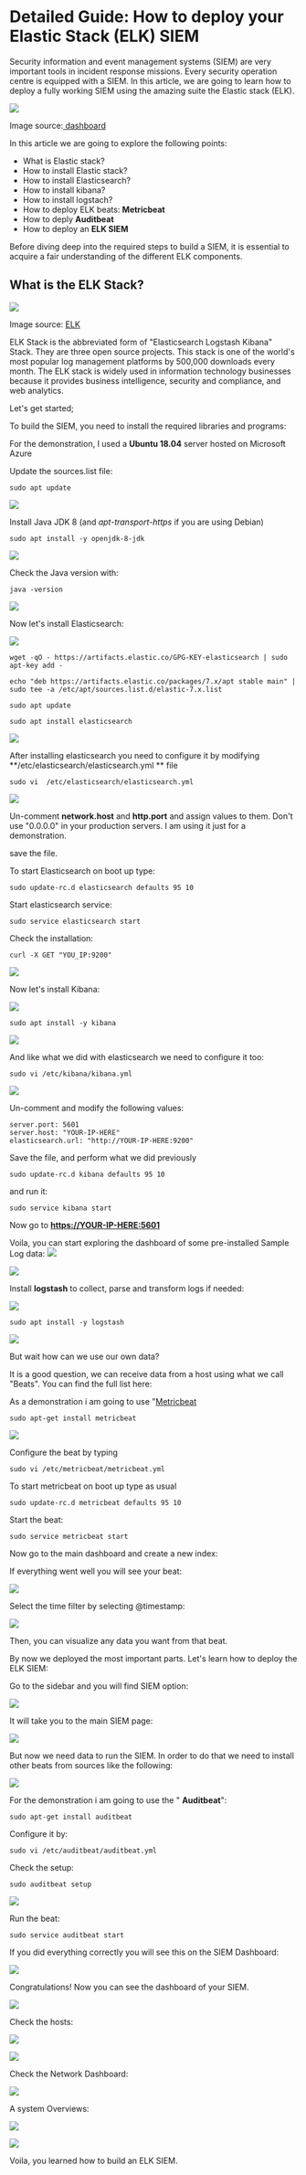 #  Detailed Guide: How to deploy your Elastic Stack (ELK) SIEM

Security information and event management systems (SIEM) are very important tools in incident response missions. Every security operation centre is equipped with a SIEM. In this article, we are going to learn how to deploy a fully working SIEM using the amazing suite the Elastic stack (ELK).

![](https://images.contentstack.io/v3/assets/bltefdd0b53724fa2ce/blt0a8f8d63938463bc/5d01b52bae9baaf01450ac67/introducing-elastic-siem-2.png)

Image source:[ dashboard](https://images.contentstack.io/v3/assets/bltefdd0b53724fa2ce/blt0a8f8d63938463bc/5d01b52bae9baaf01450ac67/introducing-elastic-siem-2.png)

In this article we are going to explore the following points:

- What is Elastic stack?
- How to install Elastic stack?
- How to install Elasticsearch?
- How to install kibana?
- How to install logstach?
- How to deploy ELK beats:  **Metricbeat**
- How to deply  **Auditbeat**
- How to deploy an  **ELK SIEM**

Before diving deep into the required steps to build a SIEM, it is essential to acquire a fair understanding of the different ELK components.

## What is the ELK Stack?  

![](https://assets.digitalocean.com/articles/elk/elk-infrastructure.png)

Image source: [ELK](https://assets.digitalocean.com/articles/elk/elk-infrastructure.png)

ELK Stack is the abbreviated form of &quot;Elasticsearch Logstash Kibana&quot; Stack. They are three open source projects. This stack is one of the world&#39;s most popular log management platforms by 500,000 downloads every month. The ELK stack is widely used in information technology businesses because it provides business intelligence, security and compliance, and web analytics.


Let&#39;s get started;

To build the SIEM, you need to install the required libraries and programs:

For the demonstration, I used a  **Ubuntu 18.04**  server hosted on Microsoft Azure

Update the sources.list file:

`sudo apt update`

![](https://lh3.googleusercontent.com/k-upOTt8JOwxY7G6p7LfDlkGtrC9Pj1t8pAPQmEtxEm8vYbxQ7JhW7ieOEmYlm-gANX6YMfVgVifF2NUPwqTl2dSCUKmP8gAoxotVMkmWDycy8eRGTRYGuCRi2LEbp1G7Wm1XBQ)

Install Java JDK 8 (and _apt-transport-https_ if you are using Debian)

`sudo apt install -y openjdk-8-jdk`

![](https://lh5.googleusercontent.com/B2UxXW2O5uXCAP3bWwjLCDvA3GxVxsu-OU1KieFWOrapmnMY5BM4_diLZXSs-gTXS-IVCglNXQtNJj7w8j9KF9aDQUGNKay1KATMQxaVA4_EHF8Fnt9GiwrlKCxvTNBDs-zvl0Y)

Check the Java version with:

`java -version`

![](RackMultipart20200926-4-122n7kb_html_29ea21525978abbe.png)

Now let&#39;s install Elasticsearch:

![](https://lh4.googleusercontent.com/civNjJFKfx-ggDY02MITB82Z0p58QpaK_bVBRaQUwtIwnRwKkIznUniI8AUfIN9bcLKiTGpzFLcI5WZP03jI_JNWwh3cdHz17u00SPsXffUQrS6to7hwAnzjxcZhPtCTz0bntdg)

`wget -qO - https://artifacts.elastic.co/GPG-KEY-elasticsearch | sudo apt-key add -`

`echo "deb https://artifacts.elastic.co/packages/7.x/apt stable main" | sudo tee -a /etc/apt/sources.list.d/elastic-7.x.list`

`sudo apt update`

`sudo apt install elasticsearch`


![](https://lh3.googleusercontent.com/bxruaWQ39xyEt7K5PqoNRaly9H1RlwuAzQRvtaEqyv7wo7fcYKzeqpSlP-EKsWhQ6sYlo7c0jiNSy46WE3pRntPylaMP25FdmljqWm8wtpsWIqOFRK9rik0pAkY28xHjSPa-vvE)

After installing elasticsearch you need to configure it by modifying  **/etc/elasticsearch/elasticsearch.yml ** file

`sudo vi  /etc/elasticsearch/elasticsearch.yml`

![](https://lh3.googleusercontent.com/5noXChiXI98UOvV7qpId532ncXLSKORk8O69ia9JUV_JPx-DaCkQif_LaDrPBm961FY4m1Pmu7N3fu8TWYQJ17T7I7iSjvEpgbGKouxAL7udCgD1MJbmo-_F-cEv04faE0qRax8)

Un-comment  **network.host**  and  **http.port**  and assign values to them. Don&#39;t use &quot;0.0.0.0&quot; in your production servers. I am using it just for a demonstration.

save the file.

To start Elasticsearch on boot up type:

`sudo update-rc.d elasticsearch defaults 95 10`

Start elasticsearch service:

`sudo service elasticsearch start`

Check the installation:

`curl -X GET "YOU_IP:9200"`

![](https://lh6.googleusercontent.com/PQcmB_fWG991yyG4q1ZaJgQe_jhoRgIsRVhHtq-CuKY6MPW_AhNqXvhGB-VesY3lcLgofCY9PVMSb96zMqe0yzltpq677yw638w5MhNpwTckFhTj2IMboQwbzetQWt6BReQBKT4)

Now let&#39;s install Kibana:

![](https://lh5.googleusercontent.com/v-VhNBRNlulkZ2LegsUi-nsJLU6aOC87LP8JCBmlZojCaCTh_oypIb8zsSWwTuQ5uDQoH-NINJs3kveWVMR0K9mtjzJLyahbJ8ec6hoxIVHWiZOTCyy_JgmpJSstQEZE9uHVcVU)

`sudo apt install -y kibana`

![](https://lh4.googleusercontent.com/7oiS00elufF2XPRAokvkcRHChbubp-s5sDDVC9fhGh5bdJ7baGXaPrGyM8jrJ3bCKDw-b6GmaNAW66C3QEPAJg0fmymVgV98ph5XMWfT8Xxyi-DoozbpNfduu4T3iV6ruiEYrFU)

And like what we did with elasticsearch we need to configure it too:

`sudo vi /etc/kibana/kibana.yml`

![](https://lh6.googleusercontent.com/Kd2deBruvxeXQSHyTuCbPULnbkqSmppzu_34N3cJroHzfdGNjwOlh8EMe46Y0B4gmDDqNUzDm_dw0D2F1Bcik43ZGjHkp8k3j7qT4xZXKKk1p4JHaSSlfO-EUDNHFsheDvgRQ38)

Un-comment and modify the following values:

    server.port: 5601
    server.host: "YOUR-IP-HERE"
    elasticsearch.url: "http://YOUR-IP-HERE:9200"

Save the file, and perform what we did previously

`sudo update-rc.d kibana defaults 95 10`

 and run it:

`sudo service kibana start`

Now go to [**https://YOUR-IP-HERE:5601**](https://YOUR-IP-HERE:5601/)

Voila, you can start exploring the dashboard of some pre-installed Sample Log data: ![](https://lh5.googleusercontent.com/Jns1eR4qb6jjDIjE9CAoGSdD7vieqFJaZmn44fFYmZ6yDkB10uXBAVuvyFimN709C-KEQ9I-EVynfJA7FZO0eXmxGz8H3uWRHeJCH3cZom5w5us95neYADMEvMZzMpo1leCg-zo)

![](https://lh3.googleusercontent.com/XB6rTU1BwkkAgMBBZQkA5Dbt0BNRPc6f1V1lcwpD3PsBTudOISLij5-0a6v6KMaRBaySmZ_w5D8a9IwvFpSxyvR_ZzT6oQlw-KFQGi5MAicVeZevyNZKjHrnKU4tFLGlO_D2Xv4)

Install  **logstash**  to collect, parse and transform logs if needed:

![](https://lh5.googleusercontent.com/VBgELIP6OjcfkIayXw-Lo7JG5EfrXnHOcSYnPmLLfu1UtLp4cY_fW2LeOZmM7FRZiBwXufciQkt25iGI4K5tu2WLOQHt1WNSvJ4A-iLfN17c-PJQ1wuOy4xjI6v1y73M--8hiuE)

`sudo apt install -y logstash`

![](https://lh3.googleusercontent.com/3T9QEBc6gJQFez-72ixFaFC3uGwX6ziMdcjberAPrciMaHSWqIpeNmA6kT7i38tObWWAN2TYA7iI1Q2hhJzGejSR1UJnsLhbRvt7FKQUQgf0Xh1XOSPK4GXIRORW4q1OiWkN810)

But wait how can we use our own data?

It is a good question, we can receive data from a host using what we call &quot;Beats&quot;. You can find the full list here:

As a demonstration i am going to use &quot;[Metricbeat](https://www.elastic.co/products/beats/metricbeat)


`sudo apt-get install metricbeat`

![](https://lh6.googleusercontent.com/K01V0LfZBOHlfnsrrEodDtvD509i57jTQ5JZk_IQ6ibsas6yqaCKAoWAnTHFngwt5w2jKs11oDla-U819-kmUguWDENgCBuzzJm1t1CIukg9cGZwL7jX9lQjpx-oiMRgNdyr9UU)

Configure the beat by typing

`sudo vi /etc/metricbeat/metricbeat.yml`

To start metricbeat on boot up type as usual

`sudo update-rc.d metricbeat defaults 95 10`

Start the beat:

`sudo service metricbeat start`

Now go to the main dashboard and create a new index:

If everything went well you will see your beat:

![](https://lh3.googleusercontent.com/k1xJ5Q-wgKb5GWmZGXy0J6HMszgKDJqFItHzFvBZRxproMfdJ3E8nrwNtGNROw2WcDh1MHcDKAA_SNPvKY6kHufT5jKVXsqn8UMeHEI6U5g5jqgLpzATKgKJEauqOT8Z9zwmCFI)

Select the time filter by selecting @timestamp:

![](https://lh3.googleusercontent.com/zoEHYQcixMbEDktdQTJaHALZFUQ1LTDyxvYlWdbqTbW6QTStG76moe0bMq-cZrhpv2zkJRlpWciYnEy_DIzkNj2K43erDUBq5GDCNsQx7oLtHimS7S75-QwM6lBmPFxb2PHa96Q)

Then, you can visualize any data you want from that beat.

By now we deployed the most important parts. Let&#39;s learn how to deploy the ELK SIEM:

Go to the sidebar and you will find SIEM option:

![](https://lh3.googleusercontent.com/GqUKMqmmwmQp6vPoos2uzU0cuknWV5ZLXjmvKoweRYi2HYKHKAqsFnmU33AhEV_0IoxOrEscQp5GbKGGDFHUVItdGst_HPRMPycAiiTfOXsLmzHsJYulazL_y_RTldsGvs7Q78A)

It will take you to the main SIEM page:

![](https://lh6.googleusercontent.com/XzMdJDVXnlNHYu-sYKkLy5RhxqwmAi6d73fKJu5xf1Sms5oKttItYbQSEb3Io45TBAObv3ZPbjEDlJGDfGhdDWmUj9HcxtdGuL9SJYg80dnmN8KMKZU9SBBRHdhb3SdgY780zSs)

But now we need data to run the SIEM. In order to do that we need to install other beats from sources like the following:

![](https://lh5.googleusercontent.com/onayh7HT6Nn9zDc-JSzXWRJ08wPjQdy4vPx82qPE31t0bCdC4T89RmxX1ocxS-UVN3IT5VZQIXtUOAzyxoKYK-Fft1m1vfmgoRwEoM4TSIxpB1PoERlcx6S0QbeqCW52n9Gjyps)

For the demonstration i am going to use the &quot; **Auditbeat**&quot;:

`sudo apt-get install auditbeat`

Configure it by:

`sudo vi /etc/auditbeat/auditbeat.yml`

Check the setup:

`sudo auditbeat setup`

![](https://lh3.googleusercontent.com/Wv3x6cQJ8tF0qA2TrVxm_dzbPcyF4ddXwRCi2Nc_ZlgY8rq-nSxKnlLY-xWlpev2HXLt8VTT5Jy7NUyvhq0s3hgYpfnvX_yzTxE1hDm-eQAu5dtL74Z8Q2OoSq31uAuyLmzPcmU)

Run the beat:

`sudo service auditbeat start`

If you did everything correctly you will see this on the SIEM Dashboard:

![](https://lh3.googleusercontent.com/_uXL_LXpY-ooqreP_qalxpx7V5YLSOhLUZa829ph5cqtdsB-Z6df2vcrw0JJlStLJ53DBxXcd0C5jr5nsmRIZzO-CgETvD1h6X7AMRNL11PeDsW_qTfTY8sH6MDzlNTaD_QLQfk)

Congratulations! Now you can see the dashboard of your SIEM.

![](https://lh4.googleusercontent.com/ZCTe7JJtTS984bRFyqaR7IfTBS2AOGjyAubcWLzsvBikE4NBrilp0a9nh645mBvt06qFEyHZfj55dEaG_86-2FqFOZ3QFQ-GFCo4dilwL0gpHvwcL-ZKjKNQaXlSRQ1-I0nN4wE)

Check the hosts:

![](https://lh3.googleusercontent.com/xfkQR4dqJih3m4kjV5losgf8XrjSpdSHzUExY6upC6gSg8KJVdvn4Yzk3Spi_61OQ57K2sy846q0mj2n30UN07G1xJjnnMpY9Xz95NGZJR84m3a9x2TswNiZeDr0M-xquPj4JcE)

![](https://lh3.googleusercontent.com/LylO9HDkVGgRC_b-ogp5qb0GgdGNzDTn0r1JsOaqGGQlzhiA78qQaNx5dk0s68VXp0goxiS0U1IPcBwSQTwFt-Hlszty2sZZcB-0-6dBTyzmHoZdtUslgy_m4iZR4dzfdbo2qUU)

Check the Network Dashboard:

![](https://lh6.googleusercontent.com/PvI4sTvSPV1TiPANlLykwXDjYlPKDoOCOSk7tNpmKd9VVhJRDvFxKqWcMkRXS98vAQjdwuL3BkOKzT2dvv03m2Z8HlIyv9xL1K965SV9aPb4xEmLRGWd-vINPZy20ivZaZgq5co)

A system Overviews:

![](https://lh5.googleusercontent.com/ba1MI1ylHnnX1MP16_sMWPuyBPufQmYDDBThq91yACZQSVYXMMNa0TbPkhZkh3k6vnYjMMVzjotl_q7FGoQUP_Z2GUrMbIxzdgLeBbksWHXQU-iyBrU39nzfyPy2jGdStBzmGVU)

![](https://lh4.googleusercontent.com/T1XCEuu5frtM6LReozWUjkuqnipiv999f3rQ43JipYirz8hvedL_bFqd_MEi4cw0I_rnoK2klOz6JG3AJty5DpRHTzUxsBrRv2yHdBSS7IZ0GzPs75CZ9WoeWYNlg4ndgvGZFTY)

Voila, you learned how to build an ELK SIEM.



